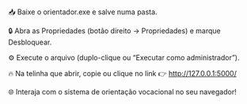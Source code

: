 📥 Baixe o orientador.exe e salve numa pasta.

🔒 Abra as Propriedades (botão direito → Propriedades) e marque Desbloquear.

⚙️ Execute o arquivo (duplo-clique ou “Executar como administrador”).

🔥 Na telinha que abrir, copie ou clique no link 👉 http://127.0.0.1:5000/

🌐 Interaja com o sistema de orientação vocacional no seu navegador!
